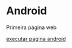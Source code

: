 # Android
 Primeira página web

<a href="https://fernandonogueyra.github.io/Android/index.html"> executar pagina android</a>